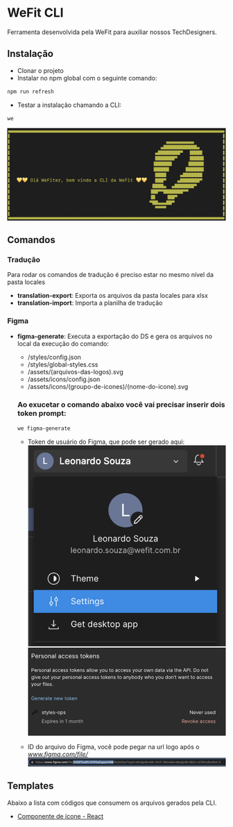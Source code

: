 # WeFit CLI

Ferramenta desenvolvida pela WeFit para auxiliar nossos TechDesigners.

## Instalação

- Clonar o projeto
- Instalar no npm global com o seguinte comando:

```bash
npm run refresh
```

- Testar a instalação chamando a CLI:

```bash
we
```

![We Sucesso](./images/we-success.png)

## Comandos

### Tradução

Para rodar os comandos de tradução é preciso estar no mesmo nível da pasta locales

- **translation-export**: Exporta os arquivos da pasta locales para xlsx
- **translation-import**: Importa a planilha de tradução

### Figma

- **figma-generate**: Executa a exportação do DS e gera os arquivos no local da execução do comando:

  - /styles/config.json
  - /styles/global-styles.css
  - /assets/(arquivos-das-logos).svg
  - /assets/icons/config.json
  - /assets/icons/(groupo-de-icones)/(nome-do-icone).svg

  ### Ao exucetar o comando abaixo você vai precisar inserir dois token prompt:

  ```bash
  we figma-generate
  ```

  - Token de usuário do Figma, que pode ser gerado aqui:
    ![We Sucesso](./images/user-config.png)
    ![We Sucesso](./images/generate-token.png)

  - ID do arquivo do Figma, você pode pegar na url logo após o *www.figma.com/file/*
    ![We FigmaUrl](./images/figma-url.png)

## Templates

Abaixo a lista com códigos que consumem os arquivos gerados pela CLI.

- [Componente de ícone - React](./templates/Icon/)
